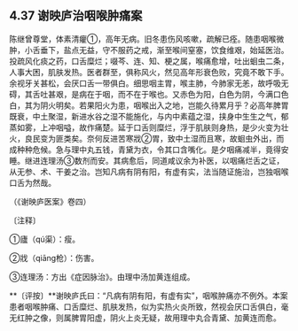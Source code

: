 ## 4.37 谢映庐治咽喉肿痛案

陈继曾尊堂，体素清癯①，高年无病。旧冬患伤风咳嗽，疏解已痊。随患咽喉微肿，小舌垂下，盐点无益，守不服药之戒，渐至喉间窒塞，饮食维艰，始延医治。投疏风化痰之药，口舌糜烂；啜芩、连、知、梗之属，喉痛愈增，吐出蛔虫二条，人事大困，肌肤发热。医者群至，俱称风火，然见高年形衰色败，究竟不敢下手。余视牙关甚松，会厌口舌一带俱白。细思咽主胃，喉主肺，今肺家无恙，故呼吸无碍，其舌吐甚艰，是病在于咽，而不在于喉也。又赤色为阳，白色为阴，今满口色白，其为阴火明矣。若果阳火为患，咽喉出入之地，岂能久待累月乎？必高年脾胃既衰，中土聚湿，新进水谷之湿不能施化，与内中素蕴之湿，挟身中生生之气，郁蒸如雾，上冲咽嗌，故作痛楚。延于口舌则糜烂，浮于肌肤则身热，是少火变为壮火，良民变为匪类矣。奈何反进苦寒戕②胃，致中土湿而且寒，故蛔虫外出，而成种种危候。急与理中丸五钱，青黛为衣，令其口含嘴化。是夕咽痛减半，竟得安睡。继进连理汤③数剂而安。其病愈后，同道咸议余为补医，以咽痛烂舌之证，从无参、术、干姜之治。岂知凡病有阴有阳，有虚有实，法当随证施治，岂独咽喉口舌为然哉。

（《谢映庐医案》卷四）

〔注释〕

①廬（qú渠）：瘦。

②戕（qiāng枪）：伤害。

③连理汤：方出《症因脉治》。由理中汤加黄连组成。

**〔评按〕**谢映庐氏曰：“凡病有阴有阳，有虚有实”，咽喉肿痛亦不例外。本案患者咽喉肿痛、口舌糜烂、肌肤发热，似为实热火炎所致，然视会厌口舌俱白，毫无红肿之像，则属脾胃阳虚，阴火上炎无疑，故用理中丸合青黛、加黄连而愈。

